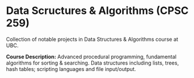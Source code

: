 # Data Scructures & Algorithms (CPSC 259)
Collection of notable projects in Data Structures &amp; Algorithms course at UBC.

**Course Description:** Advanced procedural programming, fundamental algorithms for sorting & searching. Data structures including lists, trees, hash tables; scripting languages and file input/output.
